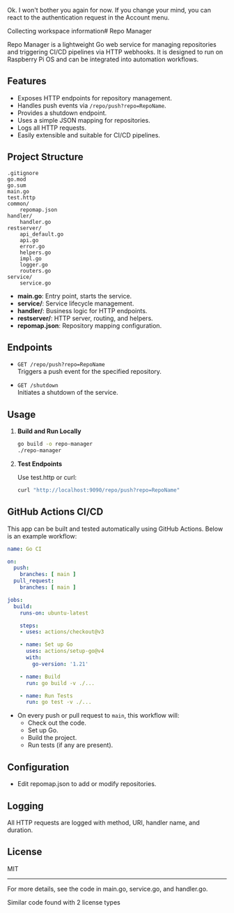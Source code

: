 Ok. I won't bother you again for now. If you change your mind, you can react to the authentication request in the Account menu.

Collecting workspace information# Repo Manager

Repo Manager is a lightweight Go web service for managing repositories and triggering CI/CD pipelines via HTTP webhooks. It is designed to run on Raspberry Pi OS and can be integrated into automation workflows.

## Features

- Exposes HTTP endpoints for repository management.
- Handles push events via `/repo/push?repo=RepoName`.
- Provides a shutdown endpoint.
- Uses a simple JSON mapping for repositories.
- Logs all HTTP requests.
- Easily extensible and suitable for CI/CD pipelines.

## Project Structure

```
.gitignore
go.mod
go.sum
main.go
test.http
common/
    repomap.json
handler/
    handler.go
restserver/
    api_default.go
    api.go
    error.go
    helpers.go
    impl.go
    logger.go
    routers.go
service/
    service.go
```

- **main.go**: Entry point, starts the service.
- **service/**: Service lifecycle management.
- **handler/**: Business logic for HTTP endpoints.
- **restserver/**: HTTP server, routing, and helpers.
- **repomap.json**: Repository mapping configuration.

## Endpoints

- `GET /repo/push?repo=RepoName`  
  Triggers a push event for the specified repository.

- `GET /shutdown`  
  Initiates a shutdown of the service.

## Usage

1. **Build and Run Locally**

   ```sh
   go build -o repo-manager
   ./repo-manager
   ```

2. **Test Endpoints**

   Use test.http or curl:

   ```sh
   curl "http://localhost:9090/repo/push?repo=RepoName"
   ```

## GitHub Actions CI/CD

This app can be built and tested automatically using GitHub Actions. Below is an example workflow:

````yaml
name: Go CI

on:
  push:
    branches: [ main ]
  pull_request:
    branches: [ main ]

jobs:
  build:
    runs-on: ubuntu-latest

    steps:
    - uses: actions/checkout@v3

    - name: Set up Go
      uses: actions/setup-go@v4
      with:
        go-version: '1.21'

    - name: Build
      run: go build -v ./...

    - name: Run Tests
      run: go test -v ./...
````

- On every push or pull request to `main`, this workflow will:
  - Check out the code.
  - Set up Go.
  - Build the project.
  - Run tests (if any are present).

## Configuration

- Edit repomap.json to add or modify repositories.

## Logging

All HTTP requests are logged with method, URI, handler name, and duration.

## License

MIT

---

For more details, see the code in main.go, service.go, and handler.go.

Similar code found with 2 license types